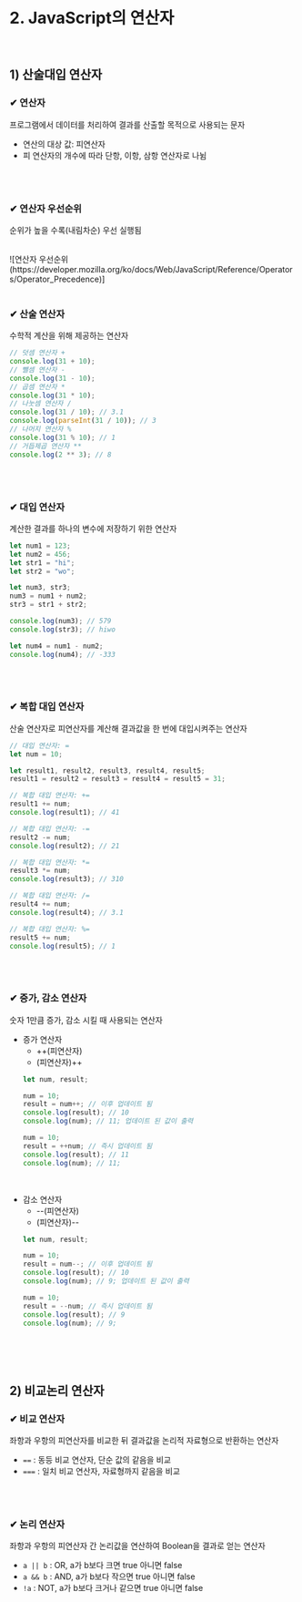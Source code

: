 <br>
<br>

# 2. JavaScript의 연산자
<br>

## 1) 산술대입 연산자
### ✔ 연산자
프로그램에서 데이터를 처리하여 결과를 산출할 목적으로 사용되는 문자

- 연산의 대상 값: 피연산자
- 피 연산자의 개수에 따라 단항, 이항, 삼항 연산자로 나뉨

<br>
<br>

### ✔ 연산자 우선순위
순위가 높을 수록(내림차순) 우선 실행됨

<br>
![연산자 우선순위 (https://developer.mozilla.org/ko/docs/Web/JavaScript/Reference/Operators/Operator_Precedence)]

<br>
<br>

### ✔ 산술 연산자
수학적 계산을 위해 제공하는 연산자

```js
// 덧셈 연산자 +
console.log(31 + 10);
// 뺄셈 연산자 -
console.log(31 - 10);
// 곱셈 연산자 *
console.log(31 * 10);
// 나눗셈 연산자 /
console.log(31 / 10); // 3.1
console.log(parseInt(31 / 10)); // 3
// 나머지 연산자 %
console.log(31 % 10); // 1
// 거듭제곱 연산자 **
console.log(2 ** 3); // 8
```

<br>
<br>

### ✔ 대입 연산자
계산한 결과를 하나의 변수에 저장하기 위한 연산자

```js
let num1 = 123;
let num2 = 456;
let str1 = "hi";
let str2 = "wo";

let num3, str3;
num3 = num1 + num2;
str3 = str1 + str2;

console.log(num3); // 579
console.log(str3); // hiwo

let num4 = num1 - num2;
console.log(num4); // -333
```

<br>
<br>

### ✔ 복합 대입 연산자
산술 연산자로 피연산자를 계산해 결과값을 한 번에 대입시켜주는 연산자

```js
// 대입 연산자: =
let num = 10;

let result1, result2, result3, result4, result5;
result1 = result2 = result3 = result4 = result5 = 31;

// 복합 대입 연산자: +=
result1 += num;
console.log(result1); // 41

// 복합 대입 연산자: -=
result2 -= num;
console.log(result2); // 21

// 복합 대입 연산자: *=
result3 *= num;
console.log(result3); // 310

// 복합 대입 연산자: /=
result4 += num;
console.log(result4); // 3.1

// 복합 대입 연산자: %=
result5 += num;
console.log(result5); // 1
```

<br>
<br>

### ✔ 증가, 감소 연산자
숫자 1만큼 증가, 감소 시킬 때 사용되는 연산자

- 증가 연산자
  - ++(피연산자)
  - (피연산자)++
  ```js
  let num, result;

  num = 10;
  result = num++; // 이후 업데이트 됨
  console.log(result); // 10
  console.log(num); // 11; 업데이트 된 값이 출력

  num = 10;
  result = ++num; // 즉시 업데이트 됨
  console.log(result); // 11
  console.log(num); // 11;
  ```

<br>

- 감소 연산자
  - --(피연산자)
  - (피연산자)--
  ```js
  let num, result;

  num = 10;
  result = num--; // 이후 업데이트 됨
  console.log(result); // 10
  console.log(num); // 9; 업데이트 된 값이 출력

  num = 10;
  result = --num; // 즉시 업데이트 됨
  console.log(result); // 9
  console.log(num); // 9;
  ```

<br>
<br>
<br>

## 2) 비교논리 연산자
### ✔ 비교 연산자
좌항과 우항의 피연산자를 비교한 뒤 결과값을 논리적 자료형으로 반환하는 연산자

- ```==``` : 동등 비교 연산자, 단순 값의 같음을 비교
- ```===``` : 일치 비교 연산자, 자료형까지 같음을 비교

<br>
<br>

### ✔ 논리 연산자
좌항과 우항의 피연산자 간 논리값을 연산하여 Boolean을 결과로 얻는 연산자

- ```a || b``` : OR, a가 b보다 크면 true 아니면 false
- ```a && b``` : AND, a가 b보다 작으면 true 아니면 false
- ```!a``` : NOT, a가 b보다 크거나 같으면 true 아니면 false
